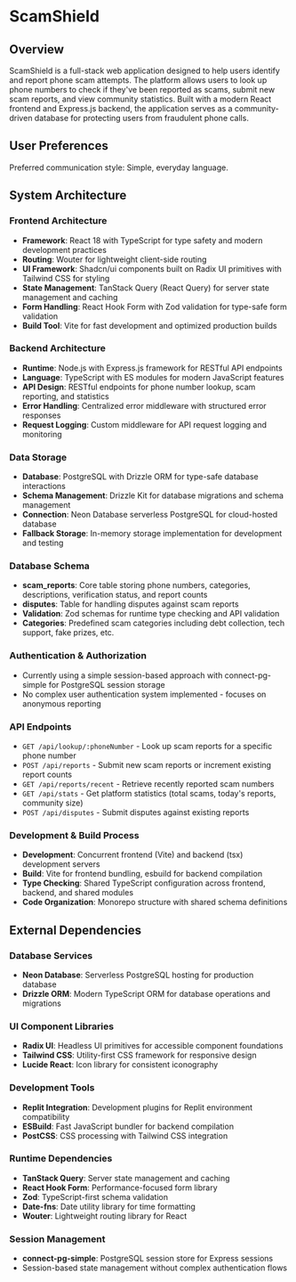 # ScamShield

## Overview

ScamShield is a full-stack web application designed to help users identify and report phone scam attempts. The platform allows users to look up phone numbers to check if they've been reported as scams, submit new scam reports, and view community statistics. Built with a modern React frontend and Express.js backend, the application serves as a community-driven database for protecting users from fraudulent phone calls.

## User Preferences

Preferred communication style: Simple, everyday language.

## System Architecture

### Frontend Architecture
- **Framework**: React 18 with TypeScript for type safety and modern development practices
- **Routing**: Wouter for lightweight client-side routing
- **UI Framework**: Shadcn/ui components built on Radix UI primitives with Tailwind CSS for styling
- **State Management**: TanStack Query (React Query) for server state management and caching
- **Form Handling**: React Hook Form with Zod validation for type-safe form validation
- **Build Tool**: Vite for fast development and optimized production builds

### Backend Architecture
- **Runtime**: Node.js with Express.js framework for RESTful API endpoints
- **Language**: TypeScript with ES modules for modern JavaScript features
- **API Design**: RESTful endpoints for phone number lookup, scam reporting, and statistics
- **Error Handling**: Centralized error middleware with structured error responses
- **Request Logging**: Custom middleware for API request logging and monitoring

### Data Storage
- **Database**: PostgreSQL with Drizzle ORM for type-safe database interactions
- **Schema Management**: Drizzle Kit for database migrations and schema management
- **Connection**: Neon Database serverless PostgreSQL for cloud-hosted database
- **Fallback Storage**: In-memory storage implementation for development and testing

### Database Schema
- **scam_reports**: Core table storing phone numbers, categories, descriptions, verification status, and report counts
- **disputes**: Table for handling disputes against scam reports
- **Validation**: Zod schemas for runtime type checking and API validation
- **Categories**: Predefined scam categories including debt collection, tech support, fake prizes, etc.

### Authentication & Authorization
- Currently using a simple session-based approach with connect-pg-simple for PostgreSQL session storage
- No complex user authentication system implemented - focuses on anonymous reporting

### API Endpoints
- `GET /api/lookup/:phoneNumber` - Look up scam reports for a specific phone number
- `POST /api/reports` - Submit new scam reports or increment existing report counts
- `GET /api/reports/recent` - Retrieve recently reported scam numbers
- `GET /api/stats` - Get platform statistics (total scams, today's reports, community size)
- `POST /api/disputes` - Submit disputes against existing reports

### Development & Build Process
- **Development**: Concurrent frontend (Vite) and backend (tsx) development servers
- **Build**: Vite for frontend bundling, esbuild for backend compilation
- **Type Checking**: Shared TypeScript configuration across frontend, backend, and shared modules
- **Code Organization**: Monorepo structure with shared schema definitions

## External Dependencies

### Database Services
- **Neon Database**: Serverless PostgreSQL hosting for production database
- **Drizzle ORM**: Modern TypeScript ORM for database operations and migrations

### UI Component Libraries
- **Radix UI**: Headless UI primitives for accessible component foundations
- **Tailwind CSS**: Utility-first CSS framework for responsive design
- **Lucide React**: Icon library for consistent iconography

### Development Tools
- **Replit Integration**: Development plugins for Replit environment compatibility
- **ESBuild**: Fast JavaScript bundler for backend compilation
- **PostCSS**: CSS processing with Tailwind CSS integration

### Runtime Dependencies
- **TanStack Query**: Server state management and caching
- **React Hook Form**: Performance-focused form library
- **Zod**: TypeScript-first schema validation
- **Date-fns**: Date utility library for time formatting
- **Wouter**: Lightweight routing library for React

### Session Management
- **connect-pg-simple**: PostgreSQL session store for Express sessions
- Session-based state management without complex authentication flows